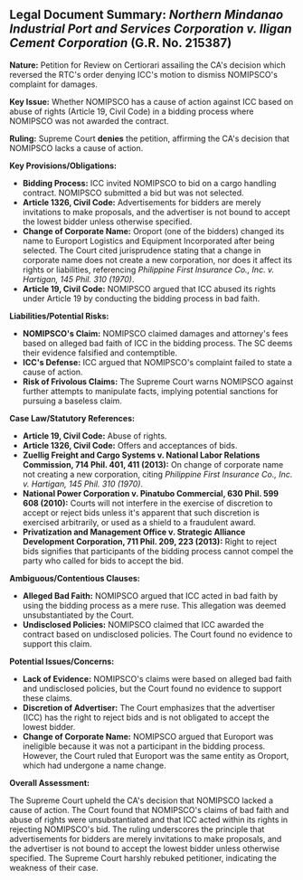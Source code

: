 ## Legal Document Summary: *Northern Mindanao Industrial Port and Services Corporation v. Iligan Cement Corporation* (G.R. No. 215387)

**Nature:** Petition for Review on Certiorari assailing the CA's decision which reversed the RTC's order denying ICC's motion to dismiss NOMIPSCO's complaint for damages.

**Key Issue:** Whether NOMIPSCO has a cause of action against ICC based on abuse of rights (Article 19, Civil Code) in a bidding process where NOMIPSCO was not awarded the contract.

**Ruling:** Supreme Court **denies** the petition, affirming the CA's decision that NOMIPSCO lacks a cause of action.

**Key Provisions/Obligations:**

*   **Bidding Process:** ICC invited NOMIPSCO to bid on a cargo handling contract. NOMIPSCO submitted a bid but was not selected.
*   **Article 1326, Civil Code:** Advertisements for bidders are merely invitations to make proposals, and the advertiser is not bound to accept the lowest bidder unless otherwise specified.
*   **Change of Corporate Name:** Oroport (one of the bidders) changed its name to Europort Logistics and Equipment Incorporated after being selected. The Court cited jurisprudence stating that a change in corporate name does not create a new corporation, nor does it affect its rights or liabilities, referencing *Philippine First Insurance Co., Inc. v. Hartigan, 145 Phil. 310 (1970)*.
*   **Article 19, Civil Code:** NOMIPSCO argued that ICC abused its rights under Article 19 by conducting the bidding process in bad faith.

**Liabilities/Potential Risks:**

*   **NOMIPSCO's Claim:** NOMIPSCO claimed damages and attorney's fees based on alleged bad faith of ICC in the bidding process. The SC deems their evidence falsified and contemptible.
*   **ICC's Defense:** ICC argued that NOMIPSCO's complaint failed to state a cause of action.
*   **Risk of Frivolous Claims:** The Supreme Court warns NOMIPSCO against further attempts to manipulate facts, implying potential sanctions for pursuing a baseless claim.

**Case Law/Statutory References:**

*   **Article 19, Civil Code:** Abuse of rights.
*   **Article 1326, Civil Code:** Offers and acceptances of bids.
*   **Zuellig Freight and Cargo Systems v. National Labor Relations Commission, 714 Phil. 401, 411 (2013):** On change of corporate name not creating a new corporation, citing *Philippine First Insurance Co., Inc. v. Hartigan, 145 Phil. 310 (1970)*.
*   **National Power Corporation v. Pinatubo Commercial, 630 Phil. 599 608 (2010):** Courts will not interfere in the exercise of discretion to accept or reject bids unless it's apparent that such discretion is exercised arbitrarily, or used as a shield to a fraudulent award.
*   **Privatization and Management Office v. Strategic Alliance Development Corporation, 711 Phil. 209, 223 (2013):** Right to reject bids signifies that participants of the bidding process cannot compel the party who called for bids to accept the bid.

**Ambiguous/Contentious Clauses:**

*   **Alleged Bad Faith:** NOMIPSCO argued that ICC acted in bad faith by using the bidding process as a mere ruse. This allegation was deemed unsubstantiated by the Court.
*   **Undisclosed Policies:** NOMIPSCO claimed that ICC awarded the contract based on undisclosed policies. The Court found no evidence to support this claim.

**Potential Issues/Concerns:**

*   **Lack of Evidence:** NOMIPSCO's claims were based on alleged bad faith and undisclosed policies, but the Court found no evidence to support these claims.
*   **Discretion of Advertiser:** The Court emphasizes that the advertiser (ICC) has the right to reject bids and is not obligated to accept the lowest bidder.
*   **Change of Corporate Name:** NOMIPSCO argued that Europort was ineligible because it was not a participant in the bidding process. However, the Court ruled that Europort was the same entity as Oroport, which had undergone a name change.

**Overall Assessment:**

The Supreme Court upheld the CA's decision that NOMIPSCO lacked a cause of action. The Court found that NOMIPSCO's claims of bad faith and abuse of rights were unsubstantiated and that ICC acted within its rights in rejecting NOMIPSCO's bid. The ruling underscores the principle that advertisements for bidders are merely invitations to make proposals, and the advertiser is not bound to accept the lowest bidder unless otherwise specified. The Supreme Court harshly rebuked petitioner, indicating the weakness of their case.
